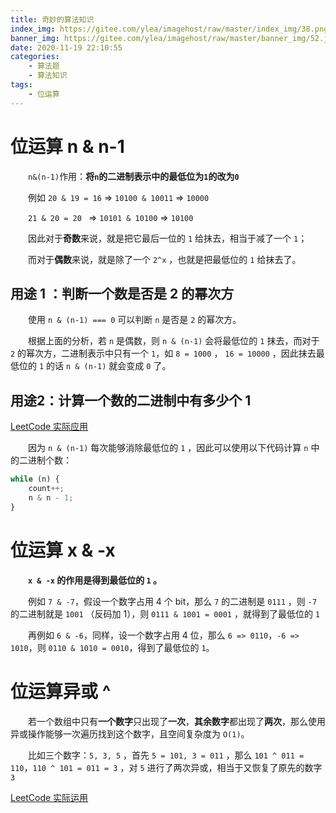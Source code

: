 ```yaml
---
title: 奇妙的算法知识
index_img: https://gitee.com/ylea/imagehost/raw/master/index_img/38.png
banner_img: https://gitee.com/ylea/imagehost/raw/master/banner_img/52.jpg
date: 2020-11-19 22:10:55
categories:
    - 算法题
    - 算法知识
tags:
    - 位运算
---
```


# 位运算 n & n-1 

&emsp;&emsp;`n&(n-1)`作用：**将`n`的二进制表示中的最低位为`1`的改为`0`**

&emsp;&emsp;例如 `20 & 19 = 16` => `10100 & 10011` => `10000` 

&emsp;&emsp;`21 & 20 = 20 ` => `10101 & 10100` => `10100`



&emsp;&emsp;因此对于**奇数**来说，就是把它最后一位的 `1` 给抹去，相当于减了一个 `1`；

&emsp;&emsp;而对于**偶数**来说，就是除了一个 `2^x` ，也就是把最低位的 `1` 给抹去了。



## 用途 1 ：判断一个数是否是 2 的幂次方

&emsp;&emsp;使用 `n & (n-1) === 0` 可以判断 `n` 是否是 `2` 的幂次方。

&emsp;&emsp;根据上面的分析，若 `n` 是偶数，则 `n & (n-1)` 会将最低位的 `1` 抹去，而对于 `2` 的幂次方，二进制表示中只有一个 `1`，如 `8 = 1000` ， `16 = 10000` ，因此抹去最低位的 `1` 的话 `n & (n-1)` 就会变成 `0` 了。



## 用途2：计算一个数的二进制中有多少个 1

[LeetCode 实际应用](https://leetcode-cn.com/problems/sort-integers-by-the-number-of-1-bits/)

&emsp;&emsp;因为 `n & (n-1)` 每次能够消除最低位的 `1` ，因此可以使用以下代码计算 `n` 中的二进制个数：

```js
while (n) {
    count++;
    n & n - 1;
}
```

# 位运算 x & -x

&emsp;&emsp;**`x & -x` 的作用是得到最低位的 `1` 。**

&emsp;&emsp;例如 `7 & -7`，假设一个数字占用 4 个 bit，那么 `7` 的二进制是 `0111` ，则 `-7` 的二进制就是 `1001` （反码加 1），则 `0111 & 1001 = 0001` ，就得到了最低位的 `1` 

&emsp;&emsp;再例如 `6 & -6`，同样，设一个数字占用 4 位，那么 `6 => 0110`，`-6 => 1010`，则 `0110 & 1010 = 0010`，得到了最低位的 `1`。 

# 位运算异或 ^ 

&emsp;&emsp;若一个数组中只有**一个数字**只出现了**一次**，**其余数字**都出现了**两次**，那么使用异或操作能够一次遍历找到这个数字，且空间复杂度为 `O(1)`。

&emsp;&emsp;比如三个数字：`5, 3, 5` ，首先 `5 = 101, 3 = 011` ，那么 `101 ^ 011 = 110`，`110 ^ 101 = 011 = 3` ，对 `5` 进行了两次异或，相当于又恢复了原先的数字 `3`

[LeetCode 实际运用](https://leetcode-cn.com/problems/shu-zu-zhong-shu-zi-chu-xian-de-ci-shu-lcof/)




